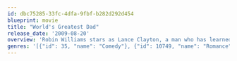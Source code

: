 ```yaml
---
id: dbc75285-33fc-4dfa-9fbf-b282d292d454
blueprint: movie
title: "World's Greatest Dad"
release_date: '2009-08-20'
overview: 'Robin Williams stars as Lance Clayton, a man who has learned to settle. He dreamed of being a rich and famous writer, but has only managed to make it as a high school poetry teacher. His only son Kyle (Daryl Sabara) is an insufferable jackass who won’t give his father the time of day. He is dating Claire (Alexie Gilmore), the school’s adorable art teacher, but she doesn’t want to get serious --'
genres: '[{"id": 35, "name": "Comedy"}, {"id": 10749, "name": "Romance"}]'
---
```

